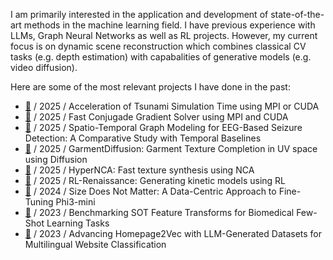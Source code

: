 I am primarily interested in the application and development of state-of-the-art methods in the machine learning field. I have previous experience with LLMs, Graph Neural Networks as well as RL projects. However, my current focus is on dynamic scene reconstruction which combines classical CV tasks (e.g. depth estimation) with capabalities of generative models (e.g. video diffusion).

Here are some of the most relevant projects I have done in the past:

- [🔗](https://github.com/ludekcizinsky/tsunami-simulation) / 2025 / Acceleration of Tsunami Simulation Time using MPI or CUDA
- [🔗](https://github.com/ludekcizinsky/fast-cg-solver) / 2025 / Fast Conjugade Gradient Solver using MPI and CUDA
- [🔗](https://github.com/ludekcizinsky/seizure-prediction) / 2025 / Spatio-Temporal Graph Modeling for EEG-Based Seizure Detection: A Comparative Study with Temporal Baselines
- [🔗](https://github.com/ludekcizinsky/garment-texture-completion) / 2025 / GarmentDiffusion: Garment Texture Completion in UV space using Diffusion
- [🔗](https://github.com/ludekcizinsky/hypernca) / 2025 / HyperNCA: Fast texture synthesis using NCA
- [🔗](https://github.com/ludekcizinsky/rl-renaissance) / 2025 / RL-Renaissance: Generating kinetic models using RL
- [🔗](https://github.com/ludekcizinsky/phi3-mini-finetune) / 2024 / Size Does Not Matter: A Data-Centric Approach to Fine-Tuning Phi3-mini
- [🔗](https://github.com/mikasenghaas/few-shot-benchmark/tree/main) / 2023 / Benchmarking SOT Feature Transforms for Biomedical Few-Shot Learning Tasks
- [🔗](https://github.com/CS-433/ml-project-2-mlp) / 2023 / Advancing Homepage2Vec with LLM-Generated Datasets for Multilingual Website Classification
